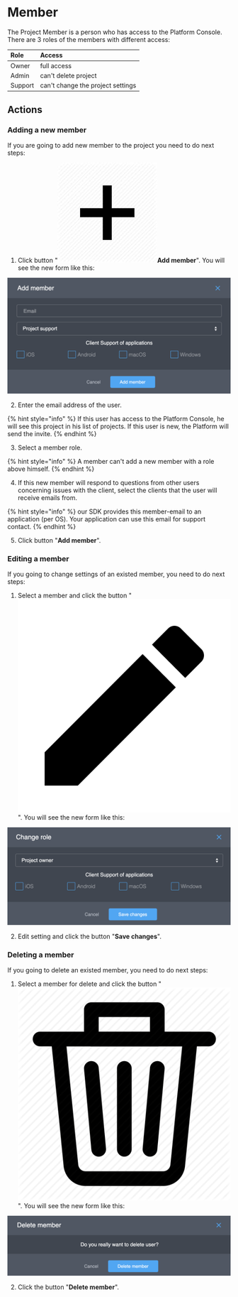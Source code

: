 # Member

The Project Member is a person who has access to the Platform Console. There are 3 roles of the members with different access:

| Role | Access  |
| :--- | :--- |
| Owner | full access |
| Admin | can't delete project |
| Support | can't change the project settings |

## Actions

### Adding a new member

If you are going to add new member to the project you need to do next steps:

1. Click button "![](../../.gitbook/assets/plus_icon.jpeg)**Add member**". You will see the new form like this:

![](../../.gitbook/assets/new_member.png)

  2. Enter the email address of the user.

{% hint style="info" %}
If this user has access to the Platform Console, he will see this project in his list of projects. If this user is new, the Platform will send the invite.
{% endhint %}

  3. Select a member role. 

{% hint style="info" %}
A member can't add a new member with a role above himself.
{% endhint %}

  4. If this new member will respond to questions from other users concerning issues with the client, select the clients that the user will receive emails from.

{% hint style="info" %}
our SDK provides this member-email to an application \(per OS\). Your application can use this email for support contact.
{% endhint %}

  5. Click button "**Add member**".

### Editing a member

If you going to change settings of an existed member, you need to do next steps:

1. Select a member and click the button "![](../../.gitbook/assets/edit_icon.png)". You will see the new form like this:  

![](../../.gitbook/assets/edite_member.png)

  2. Edit setting and click the button "**Save changes**". 

### Deleting a member

If you going to delete an existed member, you need to do next steps:

1. Select a member for delete and click the button "![](../../.gitbook/assets/delete_icon.png)". You will see the new form like this:  

![](../../.gitbook/assets/delete_member.png)

   2. Click the button "**Delete member**". 

